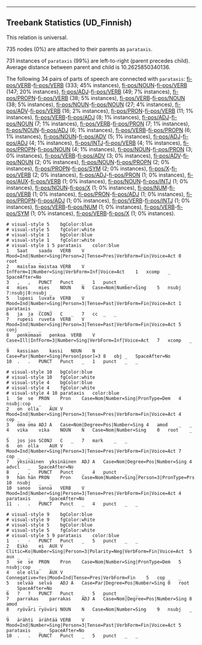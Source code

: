 

--------------------------------------------------------------------------------

## Treebank Statistics (UD_Finnish)

This relation is universal.

735 nodes (0%) are attached to their parents as `parataxis`.

731 instances of `parataxis` (99%) are left-to-right (parent precedes child).
Average distance between parent and child is 10.2625850340136.

The following 34 pairs of parts of speech are connected with `parataxis`: [fi-pos/VERB]()-[fi-pos/VERB]() (333; 45% instances), [fi-pos/NOUN]()-[fi-pos/VERB]() (147; 20% instances), [fi-pos/ADJ]()-[fi-pos/VERB]() (49; 7% instances), [fi-pos/PROPN]()-[fi-pos/VERB]() (38; 5% instances), [fi-pos/VERB]()-[fi-pos/NOUN]() (38; 5% instances), [fi-pos/NOUN]()-[fi-pos/NOUN]() (27; 4% instances), [fi-pos/ADV]()-[fi-pos/VERB]() (16; 2% instances), [fi-pos/PRON]()-[fi-pos/VERB]() (11; 1% instances), [fi-pos/VERB]()-[fi-pos/ADJ]() (8; 1% instances), [fi-pos/ADJ]()-[fi-pos/NOUN]() (7; 1% instances), [fi-pos/VERB]()-[fi-pos/PRON]() (7; 1% instances), [fi-pos/NOUN]()-[fi-pos/ADJ]() (6; 1% instances), [fi-pos/VERB]()-[fi-pos/PROPN]() (6; 1% instances), [fi-pos/NOUN]()-[fi-pos/ADV]() (5; 1% instances), [fi-pos/ADJ]()-[fi-pos/ADJ]() (4; 1% instances), [fi-pos/INTJ]()-[fi-pos/VERB]() (4; 1% instances), [fi-pos/PROPN]()-[fi-pos/NOUN]() (4; 1% instances), [fi-pos/NOUN]()-[fi-pos/PRON]() (3; 0% instances), [fi-pos/VERB]()-[fi-pos/ADV]() (3; 0% instances), [fi-pos/ADV]()-[fi-pos/NOUN]() (2; 0% instances), [fi-pos/NOUN]()-[fi-pos/PROPN]() (2; 0% instances), [fi-pos/PROPN]()-[fi-pos/SYM]() (2; 0% instances), [fi-pos/X]()-[fi-pos/VERB]() (2; 0% instances), [fi-pos/ADJ]()-[fi-pos/PRON]() (1; 0% instances), [fi-pos/AUX]()-[fi-pos/VERB]() (1; 0% instances), [fi-pos/NOUN]()-[fi-pos/INTJ]() (1; 0% instances), [fi-pos/NOUN]()-[fi-pos/X]() (1; 0% instances), [fi-pos/NUM]()-[fi-pos/VERB]() (1; 0% instances), [fi-pos/PRON]()-[fi-pos/ADJ]() (1; 0% instances), [fi-pos/PROPN]()-[fi-pos/ADJ]() (1; 0% instances), [fi-pos/VERB]()-[fi-pos/INTJ]() (1; 0% instances), [fi-pos/VERB]()-[fi-pos/NUM]() (1; 0% instances), [fi-pos/VERB]()-[fi-pos/SYM]() (1; 0% instances), [fi-pos/VERB]()-[fi-pos/X]() (1; 0% instances).


~~~ conllu
# visual-style 5	bgColor:blue
# visual-style 5	fgColor:white
# visual-style 1	bgColor:blue
# visual-style 1	fgColor:white
# visual-style 1 5 parataxis	color:blue
1	Saat	saada	VERB	V	Mood=Ind|Number=Sing|Person=2|Tense=Pres|VerbForm=Fin|Voice=Act	0	root	_	_
2	maistaa	maistaa	VERB	V	InfForm=1|Number=Sing|VerbForm=Inf|Voice=Act	1	xcomp	_	SpaceAfter=No
3	,	,	PUNCT	Punct	_	1	punct	_	_
4	mies	mies	NOUN	N	Case=Nom|Number=Sing	5	nsubj	7:nsubj|8:nsubj	_
5	lupasi	luvata	VERB	V	Mood=Ind|Number=Sing|Person=3|Tense=Past|VerbForm=Fin|Voice=Act	1	parataxis	_	_
6	ja	ja	CCONJ	C	_	7	cc	_	_
7	rupesi	ruveta	VERB	V	Mood=Ind|Number=Sing|Person=3|Tense=Past|VerbForm=Fin|Voice=Act	5	conj	_	_
8	penkomaan	penkoa	VERB	V	Case=Ill|InfForm=3|Number=Sing|VerbForm=Inf|Voice=Act	7	xcomp	_	_
9	kassiaan	kassi	NOUN	N	Case=Par|Number=Sing|Person[psor]=3	8	obj	_	SpaceAfter=No
10	.	.	PUNCT	Punct	_	1	punct	_	_

~~~


~~~ conllu
# visual-style 10	bgColor:blue
# visual-style 10	fgColor:white
# visual-style 4	bgColor:blue
# visual-style 4	fgColor:white
# visual-style 4 10 parataxis	color:blue
1	Se	se	PRON	Pron	Case=Nom|Number=Sing|PronType=Dem	4	nsubj:cop	_	_
2	on	olla	AUX	V	Mood=Ind|Number=Sing|Person=3|Tense=Pres|VerbForm=Fin|Voice=Act	4	cop	_	_
3	oma	oma	ADJ	A	Case=Nom|Degree=Pos|Number=Sing	4	amod	_	_
4	vika	vika	NOUN	N	Case=Nom|Number=Sing	0	root	_	_
5	jos	jos	SCONJ	C	_	7	mark	_	_
6	on	olla	AUX	V	Mood=Ind|Number=Sing|Person=3|Tense=Pres|VerbForm=Fin|Voice=Act	7	cop	_	_
7	yksinäinen	yksinäinen	ADJ	A	Case=Nom|Degree=Pos|Number=Sing	4	advcl	_	SpaceAfter=No
8	,	,	PUNCT	Punct	_	4	punct	_	_
9	hän	hän	PRON	Pron	Case=Nom|Number=Sing|Person=3|PronType=Prs	10	nsubj	_	_
10	sanoo	sanoa	VERB	V	Mood=Ind|Number=Sing|Person=3|Tense=Pres|VerbForm=Fin|Voice=Act	4	parataxis	_	SpaceAfter=No
11	.	.	PUNCT	Punct	_	4	punct	_	_

~~~


~~~ conllu
# visual-style 9	bgColor:blue
# visual-style 9	fgColor:white
# visual-style 5	bgColor:blue
# visual-style 5	fgColor:white
# visual-style 5 9 parataxis	color:blue
1	-	-	PUNCT	Punct	_	5	punct	_	_
2	Eikö	ei	AUX	V	Clitic=Ko|Number=Sing|Person=3|Polarity=Neg|VerbForm=Fin|Voice=Act	5	aux	_	_
3	se	se	PRON	Pron	Case=Nom|Number=Sing|PronType=Dem	5	nsubj:cop	_	_
4	ole	olla	AUX	V	Connegative=Yes|Mood=Ind|Tense=Pres|VerbForm=Fin	5	cop	_	_
5	selvää	selvä	ADJ	A	Case=Par|Degree=Pos|Number=Sing	0	root	_	SpaceAfter=No
6	?	?	PUNCT	Punct	_	5	punct	_	_
7	parrakas	parrakas	ADJ	A	Case=Nom|Degree=Pos|Number=Sing	8	amod	_	_
8	ryöväri	ryöväri	NOUN	N	Case=Nom|Number=Sing	9	nsubj	_	_
9	ärähti	ärähtää	VERB	V	Mood=Ind|Number=Sing|Person=3|Tense=Past|VerbForm=Fin|Voice=Act	5	parataxis	_	SpaceAfter=No
10	.	.	PUNCT	Punct	_	5	punct	_	_

~~~



